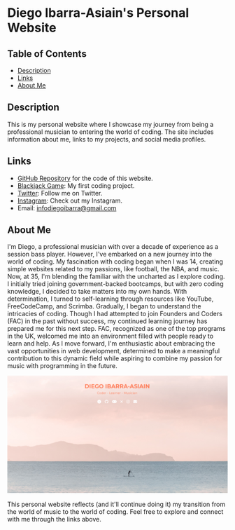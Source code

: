 # Diego Ibarra-Asiain's Personal Website

## Table of Contents

- [Description](#description)
- [Links](#links)
- [About Me](#about-me)

## Description

This is my personal website where I showcase my journey from being a professional musician to entering the world of coding. The site includes information about me, links to my projects, and social media profiles.

## Links

- [GitHub Repository](https://github.com/your-github-repo) for the code of this website.
- [Blackjack Game](https://eldiegoibarra.github.io/Blackjack/): My first coding project.
- [Twitter](https://twitter.com/your-twitter-handle): Follow me on Twitter.
- [Instagram](https://www.instagram.com/your-instagram-handle/): Check out my Instagram.
- Email: [infodiegoibarra@gmail.com](mailto:infodiegoibarra@gmail.com)

## About Me

I'm Diego, a professional musician with over a decade of experience as a session bass player. However, I've embarked on a new journey into the world of coding. My fascination with coding began when I was 14, creating simple websites related to my passions, like football, the NBA, and music. Now, at 35, I'm blending the familiar with the uncharted as I explore coding. I initially tried joining government-backed bootcamps, but with zero coding knowledge, I decided to take matters into my own hands. With determination, I turned to self-learning through resources like YouTube, FreeCodeCamp, and Scrimba. Gradually, I began to understand the intricacies of coding. Though I had attempted to join Founders and Coders (FAC) in the past without success, my continued learning journey has prepared me for this next step. FAC, recognized as one of the top programs in the UK, welcomed me into an environment filled with people ready to learn and help. As I move forward, I'm enthusiastic about embracing the vast opportunities in web development, determined to make a meaningful contribution to this dynamic field while aspiring to combine my passion for music with programming in the future.

![Screenshot](screenshot.png)

This personal website reflects (and it'll continue doing it) my transition from the world of music to the world of coding. Feel free to explore and connect with me through the links above.
